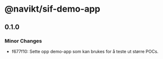 # @navikt/sif-demo-app

## 0.1.0

### Minor Changes

-   f677f10: Sette opp demo-app som kan brukes for å teste ut større POCs.
